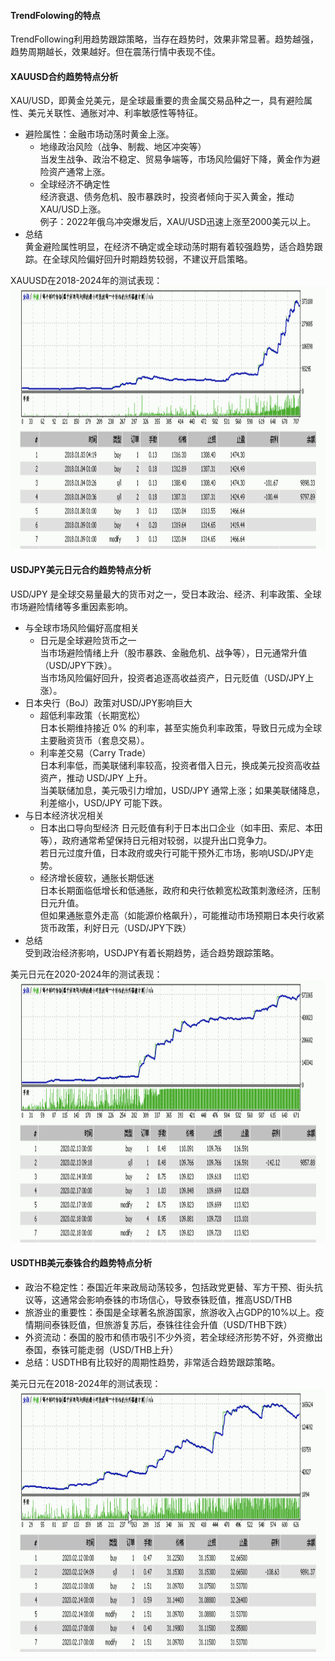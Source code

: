 #### TrendFolowing的特点
TrendFollowing利用趋势跟踪策略，当存在趋势时，效果非常显著。趋势越强，趋势周期越长，效果越好。但在震荡行情中表现不佳。 

#### XAUUSD合约趋势特点分析
XAU/USD，即黄金兑美元，是全球最重要的贵金属交易品种之一，具有避险属性、美元关联性、通胀对冲、利率敏感性等特征。  
- 避险属性：金融市场动荡时黄金上涨。  
  - 地缘政治风险（战争、制裁、地区冲突等）  
当发生战争、政治不稳定、贸易争端等，市场风险偏好下降，黄金作为避险资产通常上涨。  
  - 全球经济不确定性  
经济衰退、债务危机、股市暴跌时，投资者倾向于买入黄金，推动XAU/USD上涨。  
例子：2022年俄乌冲突爆发后，XAU/USD迅速上涨至2000美元以上。  
- 总结  
黄金避险属性明显，在经济不确定或全球动荡时期有着较强趋势，适合趋势跟踪。在全球风险偏好回升时期趋势较弱，不建议开启策略。  

XAUUSD在2018-2024年的测试表现：  
<img src="images/XAUUSD.png" style="height:420px;width:100%;"></img>

#### USDJPY美元日元合约趋势特点分析
USD/JPY 是全球交易量最大的货币对之一，受日本政治、经济、利率政策、全球市场避险情绪等多重因素影响。  
- 与全球市场风险偏好高度相关  
  - 日元是全球避险货币之一  
当市场避险情绪上升（股市暴跌、金融危机、战争等），日元通常升值（USD/JPY下跌）。  
当市场风险偏好回升，投资者追逐高收益资产，日元贬值（USD/JPY上涨）。
- 日本央行（BoJ）政策对USD/JPY影响巨大  
  - 超低利率政策（长期宽松）  
日本长期维持接近 0% 的利率，甚至实施负利率政策，导致日元成为全球主要融资货币（套息交易）。  
  - 利率差交易（Carry Trade）  
日本利率低，而美联储利率较高，投资者借入日元，换成美元投资高收益资产，推动 USD/JPY 上升。  
当美联储加息，美元吸引力增加，USD/JPY 通常上涨；如果美联储降息，利差缩小，USD/JPY 可能下跌。
- 与日本经济状况相关
  - 日本出口导向型经济
日元贬值有利于日本出口企业（如丰田、索尼、本田等），政府通常希望保持日元相对较弱，以提升出口竞争力。  
若日元过度升值，日本政府或央行可能干预外汇市场，影响USD/JPY走势。  
  - 经济增长疲软，通胀长期低迷  
日本长期面临低增长和低通胀，政府和央行依赖宽松政策刺激经济，压制日元升值。  
但如果通胀意外走高（如能源价格飙升），可能推动市场预期日本央行收紧货币政策，利好日元（USD/JPY下跌）  
- 总结  
受到政治经济影响，USDJPY有着长期趋势，适合趋势跟踪策略。  

美元日元在2020-2024年的测试表现：  
<img src="images/USDJPY.png" style="height:420px;width:100%;"></img>

#### USDTHB美元泰铢合约趋势特点分析
- 政治不稳定性：泰国近年来政局动荡较多，包括政党更替、军方干预、街头抗议等，这通常会影响泰铢的市场信心，导致泰铢贬值，推高USD/THB
- 旅游业的重要性：泰国是全球著名旅游国家，旅游收入占GDP的10%以上。疫情期间泰铢贬值，但旅游复苏后，泰铢往往会升值（USD/THB下跌）
- 外资流动：泰国的股市和债市吸引不少外资，若全球经济形势不好，外资撤出泰国，泰铢可能走弱（USD/THB上升）  
- 总结：USDTHB有比较好的周期性趋势，非常适合趋势跟踪策略。    

美元日元在2018-2024年的测试表现：
<img src="images/USDTHB.png" style="height:420px;width:100%;"></img>
